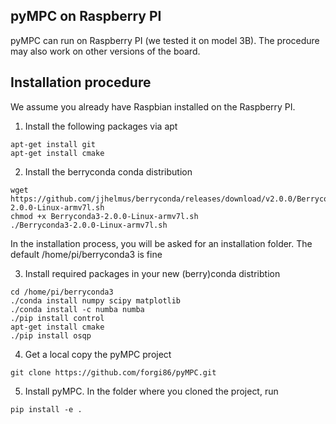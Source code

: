 ## pyMPC on Raspberry PI

pyMPC can run on Raspberry PI (we tested it on model 3B). The procedure may also work on other versions of the board.

## Installation procedure

We assume you already have Raspbian installed on the Raspberry PI. 

1. Install the following packages via apt
```
apt-get install git
apt-get install cmake
```

2. Install the berryconda conda distribution 
```
wget https://github.com/jjhelmus/berryconda/releases/download/v2.0.0/Berryconda3-2.0.0-Linux-armv7l.sh 
chmod +x Berryconda3-2.0.0-Linux-armv7l.sh
./Berryconda3-2.0.0-Linux-armv7l.sh
```
In the installation process, you will be asked for an installation folder. The default /home/pi/berryconda3 is fine

3. Install required packages in your new (berry)conda distribtion
```
cd /home/pi/berryconda3
./conda install numpy scipy matplotlib
./conda install -c numba numba
./pip install control
apt-get install cmake
./pip install osqp
```

4. Get a local copy the pyMPC project
```
git clone https://github.com/forgi86/pyMPC.git
```

5. Install pyMPC. In the folder where you cloned the project, run

```
pip install -e .
```

